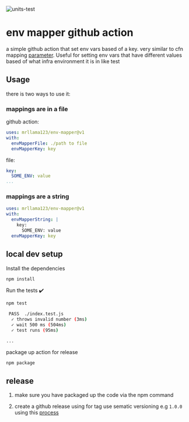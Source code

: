 
![units-test](https://github.com/mrllama123/env-mapper/workflows/units-test/badge.svg?branch=master)

# env mapper github action

a simple github action that set env vars based of a key.
very similar to cfn mapping [parameter](https://docs.aws.amazon.com/AWSCloudFormation/latest/UserGuide/mappings-section-structure.html). Useful for setting env vars that have different values based of what infra environment it is in like test  

## Usage 

there is two ways to use it: 

### mappings are in a file

github action:
```yaml
uses: mrllama123/env-mapper@v1
with:
  envMapperFile: ./path to file
  envMapperKey: key
```
file:
```yaml
key:
  SOME_ENV: value
...
```


### mappings are a string
```yaml
uses: mrllama123/env-mapper@v1
with:
  envMapperString: |
    key:
      SOME_ENV: value
  envMapperKey: key
```

## local dev setup

Install the dependencies  

```bash
npm install
```

Run the tests :heavy_check_mark:  
```bash
npm test

 PASS  ./index.test.js
  ✓ throws invalid number (3ms)
  ✓ wait 500 ms (504ms)
  ✓ test runs (95ms)

...
```

package up action for release

```bash
npm package
```

## release 

1. make sure you have packaged up the code via the npm command

2. create a github release using for tag use sematic versioning e.g `1.0.0` using this [process](https://help.github.com/en/actions/building-actions/publishing-actions-in-github-marketplace#publishing-an-action)  




